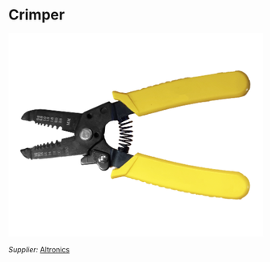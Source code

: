 # Crimper

![](../../images/Tools-and-Parts/Crimper.jpg)

*Supplier:* [Altronics](https://altronics.cl/alicate-pelacables-tuosen-11390)
